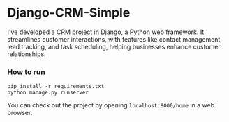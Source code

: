 # Django-CRM-Simple
I've developed a CRM project in Django, a Python web framework. It streamlines customer interactions, with features like contact management, lead tracking, and task scheduling, helping businesses enhance customer relationships.

### How to run
```
pip install -r requirements.txt
python manage.py runserver
```
You can check out the project by opening `localhost:8000/home` in a web browser.
